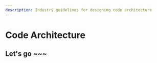```yaml
---
description: Industry guidelines for designing code architecture
---
```


# Code Architecture

## Let's go ~~~




